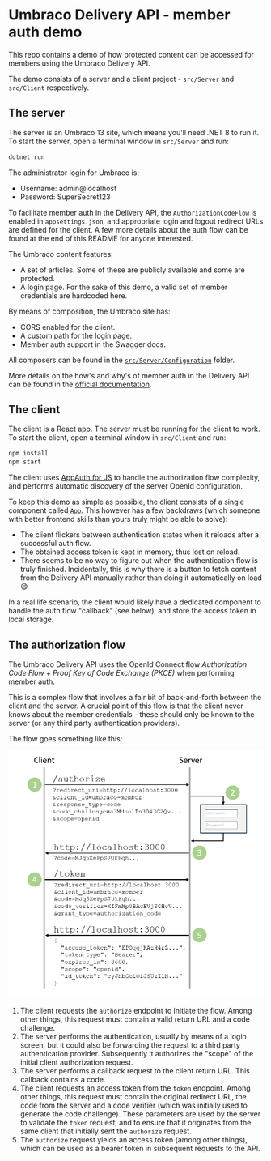 # Umbraco Delivery API - member auth demo

This repo contains a demo of how protected content can be accessed for members using the Umbraco Delivery API.

The demo consists of a server and a client project - `src/Server` and `src/Client` respectively.

## The server

The server is an Umbraco 13 site, which means you'll need .NET 8 to run it. To start the server, open a terminal window in `src/Server` and run:

```bash
dotnet run
```

The administrator login for Umbraco is:

- Username: admin@localhost
- Password: SuperSecret123

To facilitate member auth in the Delivery API, the `AuthorizationCodeFlow` is enabled in `appsettings.json`, and appropriate login and logout redirect URLs are defined for the client. A few more details about the auth flow can be found at the end of this README for anyone interested.

The Umbraco content features:
- A set of articles. Some of these are publicly available and some are protected.
- A login page. For the sake of this demo, a valid set of member credentials are hardcoded here.

By means of composition, the Umbraco site has:
- CORS enabled for the client.
- A custom path for the login page.
- Member auth support in the Swagger docs.

All composers can be found in the [`src/Server/Configuration`](/src/Server/Configuration) folder.

More details on the how's and why's of member auth in the Delivery API can be found in the [official documentation](https://docs.umbraco.com/umbraco-cms/reference/content-delivery-api/protected-content-in-the-delivery-api).

## The client

The client is a React app. The server must be running for the client to work. To start the client, open a terminal window in `src/Client` and run:

```bash
npm install
npm start
```

The client uses [AppAuth for JS](https://github.com/openid/AppAuth-JS) to handle the authorization flow complexity, and performs automatic discovery of the server OpenId configuration.

To keep this demo as simple as possible, the client consists of a single component called [`App`](/src/Client/src/App.js). This however has a few backdraws (which someone with better frontend skills than yours truly might be able to solve):
- The client flickers between authentication states when it reloads after a successful auth flow.
- The obtained access token is kept in memory, thus lost on reload.
- There seems to be no way to figure out when the authentication flow is truly finished. Incidentally, this is why there is a button to fetch content from the Delivery API manually rather than doing it automatically on load :smile:

In a real life scenario, the client would likely have a dedicated component to handle the auth flow "callback" (see below), and store the access token in local storage.

## The authorization flow

The Umbraco Delivery API uses the OpenId Connect flow _Authorization Code Flow + Proof Key of Code Exchange (PKCE)_ when performing member auth.

This is a complex flow that involves a fair bit of back-and-forth between the client and the server. A crucial point of this flow is that the client never knows about the member credentials - these should only be known to the server (or any third party authentication providers).

The flow goes something like this:

![Illustration of Authorization Code Flow + Proof Key of Code Exchange](/docs/auth-flow.png)

1. The client requests the `authorize` endpoint to initiate the flow. Among other things, this request must contain a valid return URL and a code challenge.
2. The server performs the authentication, usually by means of a login screen, but it could also be forwarding the request to a third party authentication provider. Subsequently it authorizes the "scope" of the initial client authorization request.
3. The server performs a callback request to the client return URL. This callback contains a code.
4. The client requests an access token from the `token` endpoint. Among other things, this request must contain the original redirect URL, the code from the server and a code verifier (which was initially used to generate the code challenge). These parameters are used by the server to validate the `token` request, and to ensure that it originates from the same client that initially sent the `authorize` request.
5. The `authorize` request yields an access token (among other things), which can be used as a bearer token in subsequent requests to the API.
